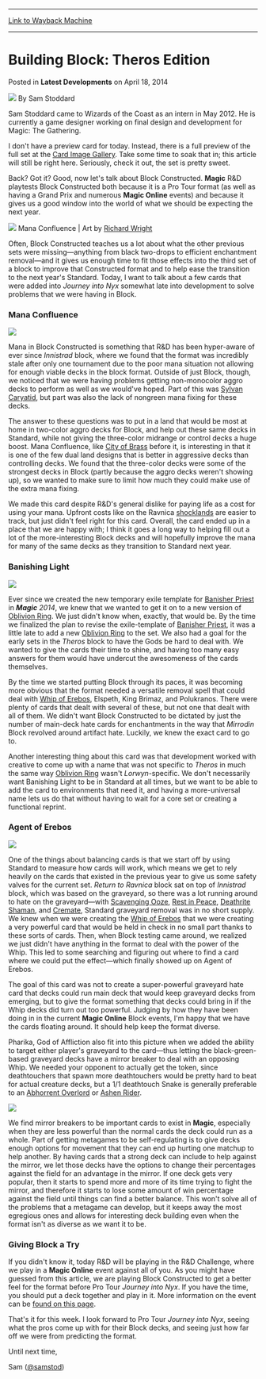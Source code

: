 
---
[Link to Wayback Machine](https://web.archive.org/web/20220630230343/https://magic.wizards.com/en/articles/archive/latest-developments/building-block-theros-edition-2014-04-18)

[_metadata_:author]:- "Sam Stoddard"
[_metadata_:description]:- "I don't have a preview card for today. Instead, there is a full preview of the full set at the Card Image Gallery. Take some time to soak that in; this article will still be right here. Seriously, check it out, the set is pretty sweet. Back? Got it? Good, now let's talk about Block Constructed. Magic R&D playtests Block Constructed both because it is a Pro Tour format (as well"
[_metadata_:generator]:- "Drupal 7 (http://drupal.org)"
[_metadata_:node]:- "162466"
[_metadata_:publish_date]:- "2014-04-18"
[_metadata_:source]:- "div-main-content"
[_metadata_:title]:- "Building Block: Theros Edition"
[_metadata_:wayback_capture_timestamp]:- "2022-06-30 23:03:43"
[_metadata_:wayback_raw_url]:- "https://web.archive.org/web/20220630230343id_/https://magic.wizards.com/en/articles/archive/latest-developments/building-block-theros-edition-2014-04-18"
[_metadata_:wayback_url]:- "https://magic.wizards.com/en/articles/archive/latest-developments/building-block-theros-edition-2014-04-18"
---


Building Block: Theros Edition
==============================



 Posted in **Latest Developments**
 on April 18, 2014 






![](https://media.magic.wizards.com/styles/auth_small/public/images/person/authorpic_samstoddard.jpg)
By Sam Stoddard




Sam Stoddard came to Wizards of the Coast as an intern in May 2012. He is currently a game designer working on final design and development for Magic: The Gathering.
 






I don't have a preview card for today. Instead, there is a full preview of the full set at the [Card Image Gallery](http://archive.wizards.com/Magic/tcg/article.aspx?x=mtg/tcg/journeyintonyx/cig). Take some time to soak that in; this article will still be right here. Seriously, check it out, the set is pretty sweet.


Back? Got it? Good, now let's talk about Block Constructed. **Magic** R&D playtests Block Constructed both because it is a Pro Tour format (as well as having a Grand Prix and numerous **Magic Online** events) and because it gives us a good window into the world of what we should be expecting the next year.


![](https://media.wizards.com/images/magic/daily/td/2014/p019w9cpx3_td03.jpg)
Mana Confluence | Art by [Richard Wright](http://gatherer.wizards.com/pages/search/default.aspx?output=spoiler&method=visual&action=advanced&artist=%5B%22richard%20wright%22%5D)


Often, Block Constructed teaches us a lot about what the other previous sets were missing—anything from black two-drops to efficient enchantment removal—and it gives us enough time to fit those effects into the third set of a block to improve that Constructed format and to help ease the transition to the next year's Standard. Today, I want to talk about a few cards that were added into *Journey into Nyx* somewhat late into development to solve problems that we were having in Block.


### Mana Confluence


![](https://media.wizards.com/images/magic/tcg/products/jou/aasd7y23m34co/E9QU2r9nIn_EN.jpg)


Mana in Block Constructed is something that R&D has been hyper-aware of ever since *Innistrad* block, where we found that the format was incredibly stale after only one tournament due to the poor mana situation not allowing for enough viable decks in the block format. Outside of just Block, though, we noticed that we were having problems getting non-monocolor aggro decks to perform as well as we would've hoped. Part of this was [Sylvan Caryatid](https://gatherer.wizards.com/Pages/Card/Details.aspx?name=Sylvan+Caryatid), but part was also the lack of nongreen mana fixing for these decks.


The answer to these questions was to put in a land that would be most at home in two-color aggro decks for Block, and help out these same decks in Standard, while not giving the three-color midrange or control decks a huge boost. Mana Confluence, like [City of Brass](https://gatherer.wizards.com/Pages/Card/Details.aspx?name=City+of+Brass) before it, is interesting in that it is one of the few dual land designs that is better in aggressive decks than controlling decks. We found that the three-color decks were some of the strongest decks in Block (partly because the aggro decks weren't showing up), so we wanted to make sure to limit how much they could make use of the extra mana fixing.


We made this card despite R&D's general dislike for paying life as a cost for using your mana. Upfront costs like on the Ravnica [shocklands](http://gatherer.wizards.com/Pages/Search/Default.aspx?output=spoiler&method=visual&action=advanced&format=+%5B%22Return+to+Ravnica+Block%22%5D&type=+%5B%22Land%22%5D&text=+%5Bpay%5D+%5B2%5D) are easier to track, but just didn't feel right for this card. Overall, the card ended up in a place that we are happy with; I think it goes a long way to helping fill out a lot of the more-interesting Block decks and will hopefully improve the mana for many of the same decks as they transition to Standard next year.


### Banishing Light


![](https://media.wizards.com/images/magic/tcg/products/jou/aasd7y23m34co/IFNqbcqrHT_EN.jpg)


Ever since we created the new temporary exile template for [Banisher Priest](https://gatherer.wizards.com/Pages/Card/Details.aspx?name=Banisher+Priest) in ***Magic** 2014*, we knew that we wanted to get it on to a new version of [Oblivion Ring](https://gatherer.wizards.com/Pages/Card/Details.aspx?name=Oblivion+Ring). We just didn't know when, exactly, that would be. By the time we finalized the plan to revise the exile-template of [Banisher Priest](https://gatherer.wizards.com/Pages/Card/Details.aspx?name=Banisher+Priest), it was a little late to add a new [Oblivion Ring](https://gatherer.wizards.com/Pages/Card/Details.aspx?name=Oblivion+Ring) to the set. We also had a goal for the early sets in the *Theros* block to have the Gods be hard to deal with. We wanted to give the cards their time to shine, and having too many easy answers for them would have undercut the awesomeness of the cards themselves.


By the time we started putting Block through its paces, it was becoming more obvious that the format needed a versatile removal spell that could deal with [Whip of Erebos](https://gatherer.wizards.com/Pages/Card/Details.aspx?name=Whip+of+Erebos), Elspeth, King Brimaz, and Polukranos. There were plenty of cards that dealt with several of these, but not one that dealt with all of them. We didn't want Block Constructed to be dictated by just the number of main-deck hate cards for enchantments in the way that *Mirrodin* Block revolved around artifact hate. Luckily, we knew the exact card to go to.


Another interesting thing about this card was that development worked with creative to come up with a name that was not specific to *Theros* in much the same way [Oblivion Ring](https://gatherer.wizards.com/Pages/Card/Details.aspx?name=Oblivion+Ring) wasn't *Lorwyn*-specific. We don't necessarily want Banishing Light to be in Standard at all times, but we want to be able to add the card to environments that need it, and having a more-universal name lets us do that without having to wait for a core set or creating a functional reprint.


### Agent of Erebos


![](https://media.wizards.com/images/magic/tcg/products/jou/aasd7y23m34co/NloZwVAy32_EN.jpg)


One of the things about balancing cards is that we start off by using Standard to measure how cards will work, which means we get to rely heavily on the cards that existed in the previous year to give us some safety valves for the current set. *Return to Ravnica* block sat on top of *Innistrad* block, which was based on the graveyard, so there was a lot running around to hate on the graveyard—with [Scavenging Ooze](https://gatherer.wizards.com/Pages/Card/Details.aspx?name=Scavenging+Ooze), [Rest in Peace](https://gatherer.wizards.com/Pages/Card/Details.aspx?name=Rest+in+Peace), [Deathrite Shaman](https://gatherer.wizards.com/Pages/Card/Details.aspx?name=Deathrite+Shaman), and [Cremate](https://gatherer.wizards.com/Pages/Card/Details.aspx?name=Cremate), Standard graveyard removal was in no short supply. We knew when we were creating the [Whip of Erebos](https://gatherer.wizards.com/Pages/Card/Details.aspx?name=Whip+of+Erebos) that we were creating a very powerful card that would be held in check in no small part thanks to these sorts of cards. Then, when Block testing came around, we realized we just didn't have anything in the format to deal with the power of the Whip. This led to some searching and figuring out where to find a card where we could put the effect—which finally showed up on Agent of Erebos.


The goal of this card was not to create a super-powerful graveyard hate card that decks could run main deck that would keep graveyard decks from emerging, but to give the format something that decks could bring in if the Whip decks did turn out too powerful. Judging by how they have been doing in in the current **Magic Online** Block events, I'm happy that we have the cards floating around. It should help keep the format diverse.


Pharika, God of Affliction also fit into this picture when we added the ability to target either player's graveyard to the card—thus letting the black-green-based graveyard decks have a mirror breaker to deal with an opposing Whip. We needed your opponent to actually get the token, since deathtouchers that spawn more deathtouchers would be pretty hard to beat for actual creature decks, but a 1/1 deathtouch Snake is generally preferable to an [Abhorrent Overlord](https://gatherer.wizards.com/Pages/Card/Details.aspx?name=Abhorrent+Overlord) or [Ashen Rider](https://gatherer.wizards.com/Pages/Card/Details.aspx?name=Ashen+Rider).


![](https://media.wizards.com/images/magic/tcg/products/jou/aasd7y23m34co/VSGCafGR68_EN.jpg)

We find mirror breakers to be important cards to exist in **Magic**, especially when they are less powerful than the normal cards the deck could run as a whole. Part of getting metagames to be self-regulating is to give decks enough options for movement that they can end up hurting one matchup to help another. By having cards that a strong deck can include to help against the mirror, we let those decks have the options to change their percentages against the field for an advantage in the mirror. If one deck gets very popular, then it starts to spend more and more of its time trying to fight the mirror, and therefore it starts to lose some amount of win percentage against the field until things can find a better balance. This won't solve all of the problems that a metagame can develop, but it keeps away the most egregious ones and allows for interesting deck building even when the format isn't as diverse as we want it to be.


### Giving Block a Try


If you didn't know it, today R&D will be playing in the R&D Challenge, where we play in a **Magic Online** event against all of you. As you might have guessed from this article, we are playing Block Constructed to get a better feel for the format before Pro Tour *Journey into Nyx*. If you have the time, you should put a deck together and play in it. More information on the event can be [found on this page](http://community.wizards.com/content/blog/4070431#rdc).


That's it for this week. I look forward to Pro Tour *Journey into Nyx*, seeing what the pros come up with for their Block decks, and seeing just how far off we were from predicting the format.


Until next time,  

Sam ([@samstod](https://twitter.com/@samstod))








